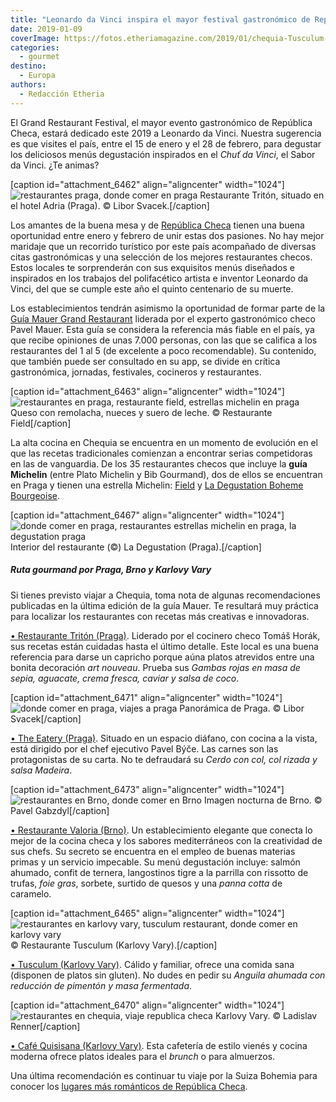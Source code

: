 ```yaml
---
title: "Leonardo da Vinci inspira el mayor festival gastronómico de Rep. Checa"
date: 2019-01-09
coverImage: https://fotos.etheriamagazine.com/2019/01/chequia-Tusculum-Karlovy-Vary.jpg
categories: 
  - gourmet
destino: 
  - Europa
authors: 
  - Redacción Etheria
---
```


El Grand Restaurant Festival, el mayor evento gastronómico de República Checa, estará dedicado este 2019 a Leonardo da Vinci. Nuestra sugerencia es que visites el país, entre el 15 de enero y el 28 de febrero, para degustar los deliciosos menús degustación inspirados en el _Chuť da Vinci_, el Sabor da Vinci. ¿Te animas?

\[caption id="attachment\_6462" align="aligncenter" width="1024"\]![restaurantes praga, donde comer en praga](https://fotos.etheriamagazine.com/2019/01/chequia-Hotel-Adria-restaurante.jpg "Restaurante Adria (Praga).") Restaurante Tritón, situado en el hotel Adria (Praga). © Libor Svacek.\[/caption\]

Los amantes de la buena mesa y de [República Checa](http://www.czechtourism.com) tienen una buena oportunidad entre enero y febrero de unir estas dos pasiones. No hay mejor maridaje que un recorrido turístico por este país acompañado de diversas citas gastronómicas y una selección de los mejores restaurantes checos. Estos locales te sorprenderán con sus exquisitos menús diseñados e inspirados en los trabajos del polifacético artista e inventor Leonardo da Vinci, del que se cumple este año el quinto centenario de su muerte.

Los establecimientos tendrán asimismo la oportunidad de formar parte de la [Guía Mauer Grand Restaurant](https://www.grandrestaurant.cz/en-aplikace) liderada por el experto gastronómico checo Pavel Mauer. Esta guía se considera la referencia más fiable en el país, ya que recibe opiniones de unas 7.000 personas, con las que se califica a los restaurantes del 1 al 5 (de excelente a poco recomendable). Su contenido, que también puede ser consultado en su app, se divide en crítica gastronómica, jornadas, festivales, cocineros y restaurantes.

\[caption id="attachment\_6463" align="aligncenter" width="1024"\]![restaurantes en praga, restaurante field, estrellas michelin en praga](https://fotos.etheriamagazine.com/2019/01/chequia-restaurante-Field.jpg "Queso casero con remolacha, nueces y suero de leche del Restaurante Field.") Queso con remolacha, nueces y suero de leche. © Restaurante Field\[/caption\]

La alta cocina en Chequia se encuentra en un momento de evolución en el que las recetas tradicionales comienzan a encontrar serias competidoras en las de vanguardia. De los 35 restaurantes checos que incluye la **guía Michelin** (entre Plato Michelin y Bib Gourmand), dos de ellos se encuentran en Praga y tienen una estrella Michelin: [Field](http://www.fieldrestaurant.cz/en/) y [La Degustation Boheme Bourgeoise](http://www.ladegustation.cz/en/).

\[caption id="attachment\_6467" align="aligncenter" width="1024"\]![donde comer en praga, restaurantes estrellas michelin en praga, la degustation praga](https://fotos.etheriamagazine.com/2019/01/chequia-restaurante-La-Degustation.jpg "Interior del restaurante La Degustation, de Praga.") Interior del restaurante (©) La Degustation (Praga).\[/caption\]

##### Ruta gourmand por Praga, Brno y Karlovy Vary

Si tienes previsto viajar a Chequia, toma nota de algunas recomendaciones publicadas en la última edición de la guía Mauer. Te resultará muy práctica para localizar los restaurantes con recetas más creativas e innovadoras.

[• Restaurante Tritón (Praga)](https://www.adria-hotel.cz/es/praga-centro/restaurante/). Liderado por el cocinero checo Tomáš Horák, sus recetas están cuidadas hasta el último detalle. Este local es una buena referencia para darse un capricho porque aúna platos atrevidos entre una bonita decoración _art nouveau_. Prueba sus _Gambas rojas en masa de sepia, aguacate, crema fresca, caviar y salsa de coco_.

\[caption id="attachment\_6471" align="aligncenter" width="1024"\]![donde comer en praga, viajes a praga](https://fotos.etheriamagazine.com/2019/01/chequia-restaurantes-Praga.jpg "Panorámica de Praga.") Panorámica de Praga. © Libor Svacek\[/caption\]

[• The Eatery (Praga)](http://www.theeatery.cz/en/). Situado en un espacio diáfano, con cocina a la vista, está dirigido por el chef ejecutivo Pavel Býče. Las carnes son las protagonistas de su carta. No te defraudará su _Cerdo con col, col rizada y salsa Madeira_.

\[caption id="attachment\_6473" align="aligncenter" width="1024"\]![restaurantes en Brno, donde comer en Brno](https://fotos.etheriamagazine.com/2019/01/chequia-restaurantes-Brno.jpg "Imagen nocturna de Brno.") Imagen nocturna de Brno. © Pavel Gabzdyl\[/caption\]

[• Restaurante Valoria (Brno)](http://brno.valoria.cz/). Un establecimiento elegante que conecta lo mejor de la cocina checa y los sabores mediterráneos con la creatividad de sus chefs. Su secreto se encuentra en el empleo de buenas materias primas y un servicio impecable. Su menú degustación incluye: salmón ahumado, confit de ternera, langostinos tigre a la parrilla con rissotto de trufas, _foie gras_, sorbete, surtido de quesos y una _panna cotta_ de caramelo.

\[caption id="attachment\_6465" align="aligncenter" width="1024"\]![restaurantes en karlovy vary, tusculum restaurant, donde comer en karlovy vary](https://fotos.etheriamagazine.com/2019/01/chequia-Tusculum-Karlovy-Vary.jpg "Restaurante Tusculum (Karlovy Vary).") © Restaurante Tusculum (Karlovy Vary).\[/caption\]

[• Tusculum (Karlovy Vary)](https://www.tusculumkv.cz/en/tusculum/). Cálido y familiar, ofrece una comida sana (disponen de platos sin gluten). No dudes en pedir su _Anguila ahumada con reducción de pimentón y masa fermentada_.

\[caption id="attachment\_6470" align="aligncenter" width="1024"\]![restaurantes en chequia, viaje republica checa](https://fotos.etheriamagazine.com/2019/01/chequia-restaurantes-Karlovy-Vary.jpg "Calles de Karlovy Vary, en República Checa.") Karlovy Vary. © Ladislav Renner\[/caption\]

[• Café Quisisana (Karlovy Vary)](https://www.quisisana-palace.com/en/restaurant/). Esta cafetería de estilo vienés y cocina moderna ofrece platos ideales para el _brunch_ o para almuerzos.

Una última recomendación es continuar tu viaje por la Suiza Bohemia para conocer los [lugares más románticos de República Checa](https://etheriamagazine.com/2018/12/11/10-estampas-romanticas-de-republica-checa/).
